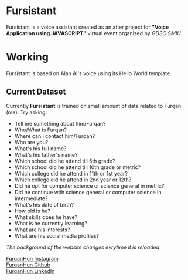 # Fursistant
Fursistant is a voice assistant created as an after project for **"Voice Application using JAVASCRIPT"** virtual event organized by *GDSC SMIU*.

# Working
Fursistant is based on Alan AI's voice using its Hello World template.

## Current Dataset
Currently **Fursistant** is trained on small amount of data related to Furqan (me). Try asking:
- Tell me something about him/Furqan?
- Who/What is Furqan?
- Where can i contact him/Furqan?
- Who are you?
- What's his full name?
- What's his father's name?
- Which school did he attend till 5th grade?
- Which school did he attend till 10th grade or metric?
- Which college did he attend in 11th or 1st year?
- Which college did he attend in 2nd year or 12th?
- Did he opt for computer science or science general in metric?
- Did he continue with science general or computer science in intermediate?
- What's his date of birth?
- How old is he?
- What skills does he have?
- What is he currently learning?
- What are his interests?
- What are his social media profiles?

*The background of the website changes evrytime it is reloaded*

[FurqanHun Instagram](https://www.instagram.com/furqan_hi_hun "Follow me on insta ;)") <br>
[FurqanHun Github](https://github.com/FurqanHun "Follow my Github profile") <br>
[FurqanHun LinkedIn](https://www.linkedin.com/in/FurqanHun "Connect with me on LinkedIn")